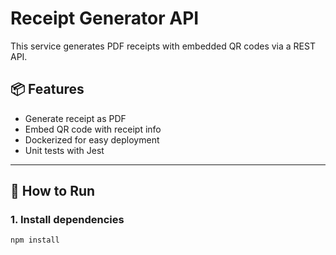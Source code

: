 # Receipt Generator API

This service generates PDF receipts with embedded QR codes via a REST API.

## 📦 Features

- Generate receipt as PDF
- Embed QR code with receipt info
- Dockerized for easy deployment
- Unit tests with Jest

---

## 🚀 How to Run

### 1. Install dependencies

```bash
npm install
```
